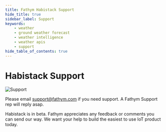 ```yaml
---
title: Fathym Habistack Support
hide_title: true
sidebar_label: Support
keywords:
    - weather
    - ground weather forecast
    - weather intelligence
    - weather apis
    - support
hide_table_of_contents: true
---
```


# Habistack Support

![Support](/img/beta.png)

Please email <a href="mailto:support@fathym.com">support@fathym.com</a> if you need support. A Fathym Support rep will reply asap.

Habistack is in beta. Fathym appreciates any feedback or comments you can send our way. We want your help
to build the easiest to use IoT product today.
